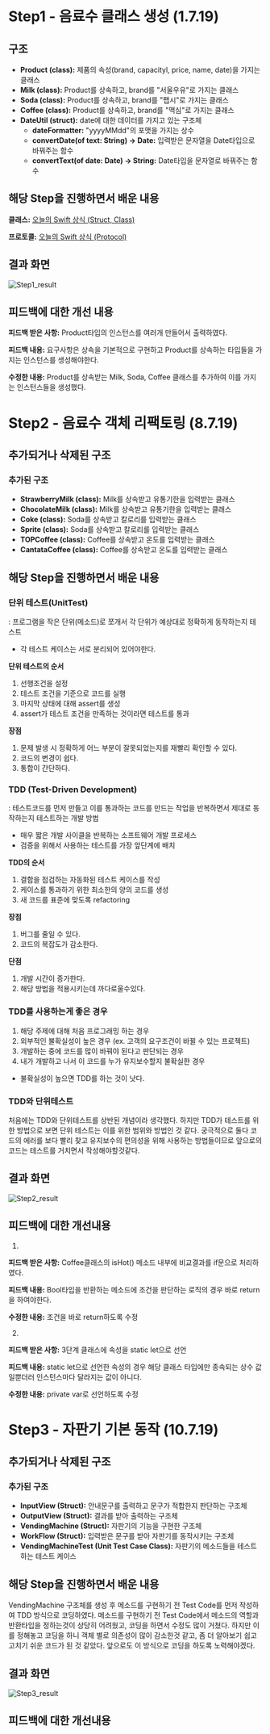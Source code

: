 # Step1 - 음료수 클래스 생성 (1.7.19)

## 구조

- **Product (class):** 제품의 속성(brand, capacityl, price, name, date)을 가지는 클래스
- **Milk (class):** Product를 상속하고, brand를 "서울우유"로 가지는 클래스
- **Soda (class):** Product를 상속하고, brand를 "팹시"로 가지는 클래스
- **Coffee (class):** Product를 상속하고, brand를 "맥심"로 가지는 클래스
- **DateUtil (struct):** date에 대한 데이터를 가지고 있는 구조체
  - **dateFormatter:** "yyyyMMdd"의 포맷을 가지는 상수
  - **convertDate(of text: String) -> Date:** 입력받은 문자열을 Date타입으로 바꿔주는 함수
  - **convertText(of date: Date) -> String:** Date타입을 문자열로 바꿔주는 함수



## 해당 Step을 진행하면서 배운 내용

**클래스:** [오늘의 Swift 상식 (Struct, Class)](https://medium.com/@jgj455/오늘의-swift-상식-struct-class-60fa5fd2218d)

**프로토콜:** [오늘의 Swift 상식 (Protocol)](https://medium.com/@jgj455/오늘의-swift-상식-protocol-f18c82571dad)



## 결과 화면

![Step1_result](/Users/janggukjin/swift-vendingmachine/Assets/Step1_result.png)



## 피드백에 대한 개선 내용

**피드백 받은 사항:** Product타입의 인스턴스를 여러개 만들어서 출력하였다.

**피드백 내용:** 요구사항은 상속을 기본적으로 구현하고 Product를 상속하는 타입들을 가지는 인스턴스를 생성해야한다.

**수정한 내용:** Product를 상속받는 Milk, Soda, Coffee 클래스를 추가하여 이를 가지는 인스턴스들을 생성했다.

# Step2 - 음료수 객체 리팩토링 (8.7.19)

## 추가되거나 삭제된 구조

### 추가된 구조

- **StrawberryMilk (class):** Milk를 상속받고 유통기한을 입력받는 클래스
- **ChocolateMilk (class):** Milk를 상속받고 유통기한을 입력받는 클래스
- **Coke (class):** Soda를 상속받고 칼로리를 입력받는 클래스
- **Sprite (class):** Soda를 상속받고 칼로리를 입력받는 클래스
- **TOPCoffee (class):** Coffee를 상속받고 온도를 입력받는 클래스
- **CantataCoffee (class):** Coffee를 상속받고 온도를 입력받는 클래스



## 해당 Step을 진행하면서 배운 내용

### 단위 테스트(UnitTest)

: 프로그램을 작은 단위(메소드)로 쪼개서 각 단위가 예상대로 정확하게 동작하는지 테스트

- 각 테스트 케이스는 서로 분리되어 있어야한다.

**단위 테스트의 순서**

1. 선행조건을 설정
2. 테스트 조건을 기준으로 코드를 실행
3. 마지막 상태에 대해 assert를 생성
4. assert가 테스트 조건을 만족하는 것이라면 테스트를 통과

**장점**

1. 문제 발생 시 정확하게 어느 부분이 잘못되었는지를 재빨리 확인할 수 있다.
2. 코드의 변경이 쉽다.
3. 통합이 간단하다.



### TDD (Test-Driven Development)

: 테스트코드를 먼저 만들고 이를 통과하는 코드를 만드는 작업을 반복하면서 제대로 동작하는지 테스트하는 개발 방법

- 매우 짧은 개발 사이클을 반복하는 소프트웨어 개발 프로세스
- 검증을 위해서 사용하는 테스트를 가장 앞단계에 배치

**TDD의 순서**

1. 결함을 점검하는 자동화된 테스트 케이스를 작성
2. 케이스를 통과하기 위한 최소한의 양의 코드를 생성
3. 새 코드를 표준에 맞도록 refactoring

**장점**

1. 버그를 줄일 수 있다.
2. 코드의 복잡도가 감소한다.

**단점**

1. 개발 시간이 증가한다.
2. 해당 방법을 적용시키는데 까다로울수있다.

### TDD를 사용하는게 좋은 경우

1. 해당 주제에 대해 처음 프로그래밍 하는 경우
2. 외부적인 불확실성이 높은 경우 (ex. 고객의 요구조건이 바뀔 수 있는 프로젝트)
3. 개발하는 중에 코드를 많이 바꿔야 된다고 판단되는 경우
4. 내가 개발하고 나서 이 코드를 누가 유지보수할지 불확실한 경우

- 불확실성이 높으면 TDD를 하는 것이 낫다.



### TDD와 단위테스트

처음에는 TDD와 단위테스트를 상반된 개념이라 생각했다. 하지만 TDD가 테스트를 위한 방법으로 보면 단위 테스트는 이를 위한 범위와 방법인 것 같다. 궁극적으로 둘다 코드의 에러를 보다 빨리 찾고 유지보수의 편의성을 위해 사용하는 방법들이므로 앞으로의 코드는 테스트를 거치면서 작성해야할것같다.



## 결과 화면

![Step2_result](/Users/janggukjin/swift-vendingmachine/Assets/Step2_result.png)



## 피드백에 대한 개선내용

1.

**피드백 받은 사항:** Coffee클래스의 isHot() 메소드 내부에 비교결과를 if문으로 처리하였다. 

**피드백 내용:** Bool타입을 반환하는 메소드에 조건을 판단하는 로직의 경우 바로 return을 하여야한다.

**수정한 내용:** 조건을 바로 return하도록 수정



2.

**피드백 받은 사항:** 3단계 클래스에 속성을 static let으로 선언

**피드백 내용:** static let으로 선언한 속성의 경우 해당 클래스 타입에만 종속되는 상수 값일뿐더러 인스턴스마다 달라지는 값이 아니다.

**수정한 내용:** private var로 선언하도록 수정



# Step3 - 자판기 기본 동작 (10.7.19)

## 추가되거나 삭제된 구조

### 추가된 구조

- **InputView (Struct):** 안내문구를 출력하고 문구가 적합한지 판단하는 구조체
- **OutputView (Struct):** 결과를 받아 출력하는 구조체
- **VendingMachine (Struct):** 자판기의 기능을 구현한 구조체
- **WorkFlow (Struct):** 입력받은 문구를 받아 자판기를 동작시키는 구조체
- **VendingMachineTest (Unit Test Case Class):** 자판기의 메소드들을 테스트하는 테스트 케이스



## 해당 Step을 진행하면서 배운 내용

VendingMachine 구조체를 생성 후 메소드를 구현하기 전 Test Code를 먼저 작성하여 TDD 방식으로 코딩하였다. 메소드를 구현하기 전 Test Code에서 메소드의 역할과 반환타입을 정하는것이 상당히 어려웠고, 코딩을 하면서 수정도 많이 거쳤다. 하지만 이를 정해놓고 코딩을 하니 객체 별로 의존성이 많이 감소한것 같고, 좀 더 알아보기 쉽고 고치기 쉬운 코드가 된 것 같았다. 앞으로도 이 방식으로 코딩을 하도록 노력해야겠다.



## 결과 화면

![Step3_result](/Users/janggukjin/swift-vendingmachine/Assets/Step3_result.png)



## 피드백에 대한 개선내용


